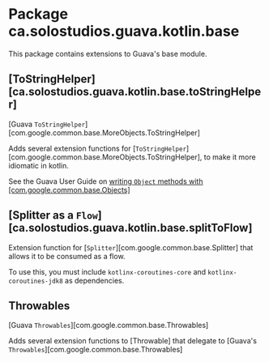 # Package ca.solostudios.guava.kotlin.base

This package contains extensions to Guava's base module.

## [ToStringHelper][ca.solostudios.guava.kotlin.base.toStringHelper]

[Guava `ToStringHelper`][com.google.common.base.MoreObjects.ToStringHelper]

Adds several extension functions for [`ToStringHelper`][com.google.common.base.MoreObjects.ToStringHelper],
to make it more idiomatic in kotlin.

See the Guava User Guide on
[writing `Object` methods with [com.google.common.base.Objects]](https://github.com/google/guava/wiki/CommonObjectUtilitiesExplained)

## [Splitter as a `Flow`][ca.solostudios.guava.kotlin.base.splitToFlow]

Extension function for [`Splitter`][com.google.common.base.Splitter] that allows it to be consumed as a flow.

To use this, you must include `kotlinx-coroutines-core` and `kotlinx-coroutines-jdk8` as dependencies.

## Throwables

[Guava `Throwables`][com.google.common.base.Throwables]

Adds several extension functions to [Throwable] that delegate to [Guava's `Throwables`][com.google.common.base.Throwables]
